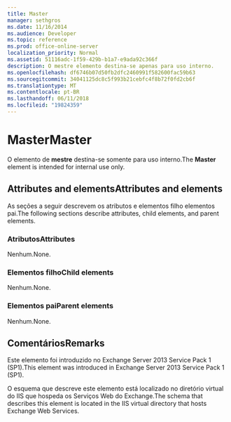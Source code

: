 ```yaml
---
title: Master
manager: sethgros
ms.date: 11/16/2014
ms.audience: Developer
ms.topic: reference
ms.prod: office-online-server
localization_priority: Normal
ms.assetid: 51116adc-1f59-429b-b1a7-e9ada92c366f
description: O mestre elemento destina-se apenas para uso interno.
ms.openlocfilehash: df6746b07d50fb2dfc2460991f582600fac59b63
ms.sourcegitcommit: 34041125dc8c5f993b21cebfc4f8b72f0fd2cb6f
ms.translationtype: MT
ms.contentlocale: pt-BR
ms.lasthandoff: 06/11/2018
ms.locfileid: "19824359"
---
```

# <a name="master"></a><span data-ttu-id="9b9f9-103">Master</span><span class="sxs-lookup"><span data-stu-id="9b9f9-103">Master</span></span>

<span data-ttu-id="9b9f9-104">O elemento de **mestre** destina-se somente para uso interno.</span><span class="sxs-lookup"><span data-stu-id="9b9f9-104">The **Master** element is intended for internal use only.</span></span> 

## <a name="attributes-and-elements"></a><span data-ttu-id="9b9f9-105">Attributes and elements</span><span class="sxs-lookup"><span data-stu-id="9b9f9-105">Attributes and elements</span></span>

<span data-ttu-id="9b9f9-106">As seções a seguir descrevem os atributos e elementos filho elementos pai.</span><span class="sxs-lookup"><span data-stu-id="9b9f9-106">The following sections describe attributes, child elements, and parent elements.</span></span>
  
### <a name="attributes"></a><span data-ttu-id="9b9f9-107">Atributos</span><span class="sxs-lookup"><span data-stu-id="9b9f9-107">Attributes</span></span>

<span data-ttu-id="9b9f9-108">Nenhum.</span><span class="sxs-lookup"><span data-stu-id="9b9f9-108">None.</span></span>
  
### <a name="child-elements"></a><span data-ttu-id="9b9f9-109">Elementos filho</span><span class="sxs-lookup"><span data-stu-id="9b9f9-109">Child elements</span></span>

<span data-ttu-id="9b9f9-110">Nenhum.</span><span class="sxs-lookup"><span data-stu-id="9b9f9-110">None.</span></span>
  
### <a name="parent-elements"></a><span data-ttu-id="9b9f9-111">Elementos pai</span><span class="sxs-lookup"><span data-stu-id="9b9f9-111">Parent elements</span></span>

<span data-ttu-id="9b9f9-112">Nenhum.</span><span class="sxs-lookup"><span data-stu-id="9b9f9-112">None.</span></span>
  
## <a name="remarks"></a><span data-ttu-id="9b9f9-113">Comentários</span><span class="sxs-lookup"><span data-stu-id="9b9f9-113">Remarks</span></span>

<span data-ttu-id="9b9f9-114">Este elemento foi introduzido no Exchange Server 2013 Service Pack 1 (SP1).</span><span class="sxs-lookup"><span data-stu-id="9b9f9-114">This element was introduced in Exchange Server 2013 Service Pack 1 (SP1).</span></span>
  
<span data-ttu-id="9b9f9-115">O esquema que descreve este elemento está localizado no diretório virtual do IIS que hospeda os Serviços Web do Exchange.</span><span class="sxs-lookup"><span data-stu-id="9b9f9-115">The schema that describes this element is located in the IIS virtual directory that hosts Exchange Web Services.</span></span>
  

